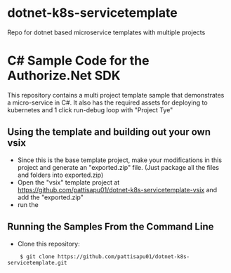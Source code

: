 # dotnet-k8s-servicetemplate
Repo for dotnet based microservice templates with multiple projects
# C# Sample Code for the Authorize.Net SDK

This repository contains a multi project template sample that demonstrates a micro-service in C#. 
It also has the required assets for deploying to kubernetes and 1 click run-debug loop with "Project Tye"

## Using the template and building out your own vsix

* Since this is the base template project, make your modifications in this project and generate an "exported.zip" file. (Just package all the files and folders into exported.zip)
* Open the "vsix" template project at https://github.com/pattisapu01/dotnet-k8s-servicetemplate-vsix and add the "exported.zip"
* run the 

## Running the Samples From the Command Line
* Clone this repository:
```
    $ git clone https://github.com/pattisapu01/dotnet-k8s-servicetemplate.git
```
